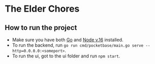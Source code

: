 # The Elder Chores

## How to run the project

- Make sure you have both [Go](https://go.dev/doc/install) and [Node v.16](https://nodejs.org/en/) installed.
- To run the backend, run ```go run cmd/pocketbase/main.go serve --http=0.0.0.0:<someport>```.
- To run the ui, got to the ui folder and run ```npm start```.
